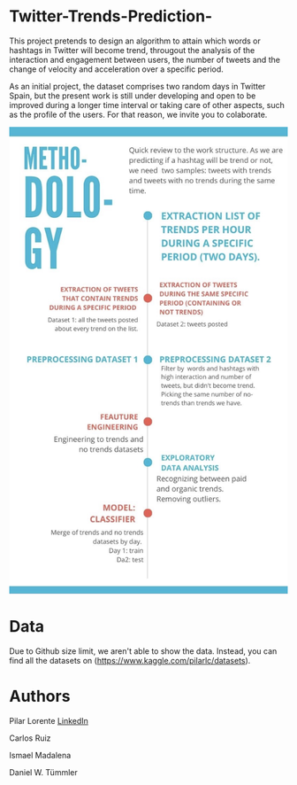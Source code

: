 # Twitter-Trends-Prediction-
This project pretends to design an algorithm to attain which words or hashtags in Twitter will become trend, througout the analysis of the interaction and engagement between users, the number of tweets and the change of velocity and acceleration over a specific period.

As an initial project, the dataset comprises two random days in Twitter Spain, but the present work is still under developing and open to be improved during a longer time interval or taking care of other aspects, such as the profile of the users. For that reason, we invite you to colaborate.

![](methodology.jpg)

# Data
Due to Github size limit, we aren't able to show the data. Instead, you can find all the datasets on (https://www.kaggle.com/pilarlc/datasets).

# Authors
Pilar Lorente [LinkedIn](https://www.linkedin.com/in/pilarlc/)

Carlos Ruiz

Ismael Madalena

Daniel W. Tümmler
